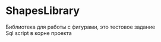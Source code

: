 # ShapesLibrary
Библиотека для работы с фигурами, это тестовое задание<br>
Sql script в корне проекта
